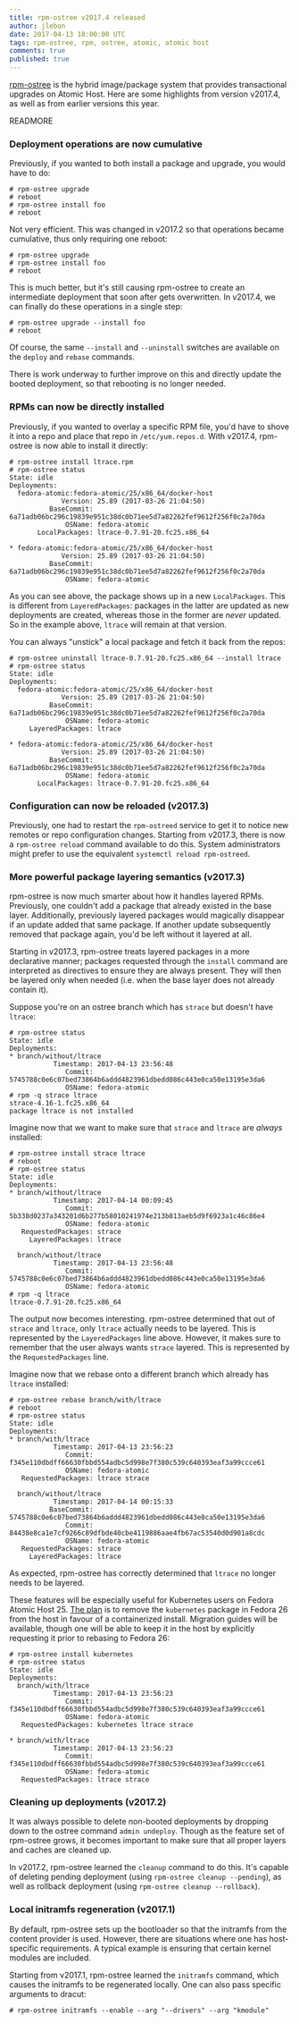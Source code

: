 ```yaml
---
title: rpm-ostree v2017.4 released
author: jlebon
date: 2017-04-13 18:00:00 UTC
tags: rpm-ostree, rpm, ostree, atomic, atomic host
comments: true
published: true
---
```


[rpm-ostree](https://rpm-ostree.readthedocs.org/) is the
hybrid image/package system that provides transactional
upgrades on Atomic Host. Here are some highlights from
version v2017.4, as well as from earlier versions this year.

READMORE

### Deployment operations are now cumulative

Previously, if you wanted to both install a package and
upgrade, you would have to do:

```
# rpm-ostree upgrade
# reboot
# rpm-ostree install foo
# reboot
```

Not very efficient. This was changed in v2017.2 so that
operations became cumulative, thus only requiring one
reboot:

```
# rpm-ostree upgrade
# rpm-ostree install foo
# reboot
```

This is much better, but it's still causing rpm-ostree to
create an intermediate deployment that soon after gets
overwritten. In v2017.4, we can finally do these operations
in a single step:

```
# rpm-ostree upgrade --install foo
# reboot
```

Of course, the same `--install` and `--uninstall` switches
are available on the `deploy` and `rebase` commands.

There is work underway to further improve on this and
directly update the booted deployment, so that rebooting is
no longer needed.

### RPMs can now be directly installed

Previously, if you wanted to overlay a specific RPM file,
you'd have to shove it into a repo and place that repo in
`/etc/yum.repos.d`. With v2017.4, rpm-ostree is now able to
install it directly:

```
# rpm-ostree install ltrace.rpm
# rpm-ostree status
State: idle
Deployments:
  fedora-atomic:fedora-atomic/25/x86_64/docker-host
             Version: 25.89 (2017-03-26 21:04:50)
          BaseCommit: 6a71adb06bc296c19839e951c38dc0b71ee5d7a82262fef9612f256f0c2a70da
              OSName: fedora-atomic
       LocalPackages: ltrace-0.7.91-20.fc25.x86_64

* fedora-atomic:fedora-atomic/25/x86_64/docker-host
             Version: 25.89 (2017-03-26 21:04:50)
          BaseCommit: 6a71adb06bc296c19839e951c38dc0b71ee5d7a82262fef9612f256f0c2a70da
              OSName: fedora-atomic
```

As you can see above, the package shows up in a new
`LocalPackages`.  This is different from `LayeredPackages`:
packages in the latter are updated as new deployments are
created, whereas those in the former are *never* updated. So
in the example above, `ltrace` will remain at that version.

You can always "unstick" a local package and fetch it back
from the repos:

```
# rpm-ostree uninstall ltrace-0.7.91-20.fc25.x86_64 --install ltrace
# rpm-ostree status
State: idle
Deployments:
  fedora-atomic:fedora-atomic/25/x86_64/docker-host
             Version: 25.89 (2017-03-26 21:04:50)
          BaseCommit: 6a71adb06bc296c19839e951c38dc0b71ee5d7a82262fef9612f256f0c2a70da
              OSName: fedora-atomic
     LayeredPackages: ltrace

* fedora-atomic:fedora-atomic/25/x86_64/docker-host
             Version: 25.89 (2017-03-26 21:04:50)
          BaseCommit: 6a71adb06bc296c19839e951c38dc0b71ee5d7a82262fef9612f256f0c2a70da
              OSName: fedora-atomic
       LocalPackages: ltrace-0.7.91-20.fc25.x86_64
```

### Configuration can now be reloaded (v2017.3)

Previously, one had to restart the `rpm-ostreed` service to
get it to notice new remotes or repo configuration changes.
Starting from v2017.3, there is now a `rpm-ostree reload`
command available to do this. System administrators might
prefer to use the equivalent `systemctl reload rpm-ostreed`.

### More powerful package layering semantics (v2017.3)

rpm-ostree is now much smarter about how it handles layered
RPMs. Previously, one couldn't add a package that already
existed in the base layer. Additionally, previously layered
packages would magically disappear if an update added that
same package. If another update subsequently removed that
package again, you'd be left without it layered at all.

Starting in v2017.3, rpm-ostree treats layered packages in a
more declarative manner; packages requested through the
`install` command are interpreted as directives to ensure
they are always present. They will then be layered only when
needed (i.e. when the base layer does not already contain
it).

Suppose you're on an ostree branch which has `strace` but
doesn't have `ltrace`:

```
# rpm-ostree status
State: idle
Deployments:
* branch/without/ltrace
           Timestamp: 2017-04-13 23:56:48
              Commit: 5745788c0e6c07bed73864b6addd4823961dbedd086c443e0ca50e13195e3da6
              OSName: fedora-atomic
# rpm -q strace ltrace
strace-4.16-1.fc25.x86_64
package ltrace is not installed
```

Imagine now that we want to make sure that `strace` and
`ltrace` are *always* installed:

```
# rpm-ostree install strace ltrace
# reboot
# rpm-ostree status
State: idle
Deployments:
* branch/without/ltrace
           Timestamp: 2017-04-14 00:09:45
              Commit: 5b338d0237a343201d6b277b58010241974e213b813aeb5d9f6923a1c46c86e4
              OSName: fedora-atomic
   RequestedPackages: strace
     LayeredPackages: ltrace

  branch/without/ltrace
           Timestamp: 2017-04-13 23:56:48
              Commit: 5745788c0e6c07bed73864b6addd4823961dbedd086c443e0ca50e13195e3da6
              OSName: fedora-atomic
# rpm -q ltrace
ltrace-0.7.91-20.fc25.x86_64
```

The output now becomes interesting. rpm-ostree determined
that out of `strace` and `ltrace`, only `ltrace` actually
needs to be layered. This is represented by the
`LayeredPackages` line above. However, it makes sure to
remember that the user always wants `strace` layered. This
is represented by the `RequestedPackages` line.

Imagine now that we rebase onto a different branch which
already has `ltrace` installed:

```
# rpm-ostree rebase branch/with/ltrace
# reboot
# rpm-ostree status
State: idle
Deployments:
* branch/with/ltrace
           Timestamp: 2017-04-13 23:56:23
              Commit: f345e110dbdff66630fbbd554adbc5d998e7f380c539c640393eaf3a99ccce61
              OSName: fedora-atomic
   RequestedPackages: ltrace strace

  branch/without/ltrace
           Timestamp: 2017-04-14 00:15:33
          BaseCommit: 5745788c0e6c07bed73864b6addd4823961dbedd086c443e0ca50e13195e3da6
              Commit: 84438e8ca1e7cf9266c89dfbde40cbe4119886aae4fb67ac53540d0d901a8cdc
              OSName: fedora-atomic
   RequestedPackages: strace
     LayeredPackages: ltrace
```

As expected, rpm-ostree has correctly determined that
`ltrace` no longer needs to be layered.

These features will be especially useful for Kubernetes
users on Fedora Atomic Host 25.
[The plan](http://www.projectatomic.io/blog/2016/12/Kubernetes-returns-to-fedora-atomic/)
is to remove the `kubernetes` package in Fedora 26 from the
host in favour of a containerized install. Migration guides
will be available, though one will be able to keep it in the
host by explicitly requesting it prior to rebasing to Fedora
26:

```
# rpm-ostree install kubernetes
# rpm-ostree status
State: idle
Deployments:
  branch/with/ltrace
           Timestamp: 2017-04-13 23:56:23
              Commit: f345e110dbdff66630fbbd554adbc5d998e7f380c539c640393eaf3a99ccce61
              OSName: fedora-atomic
   RequestedPackages: kubernetes ltrace strace

* branch/with/ltrace
           Timestamp: 2017-04-13 23:56:23
              Commit: f345e110dbdff66630fbbd554adbc5d998e7f380c539c640393eaf3a99ccce61
              OSName: fedora-atomic
   RequestedPackages: ltrace strace
```

### Cleaning up deployments (v2017.2)

It was always possible to delete non-booted deployments by
dropping down to the ostree command `admin undeploy`. Though
as the feature set of rpm-ostree grows, it becomes important
to make sure that all proper layers and caches are cleaned
up.

In v2017.2, rpm-ostree learned the `cleanup` command to do
this. It's capable of deleting pending deployment (using
`rpm-ostree cleanup --pending`), as well as rollback
deployment (using `rpm-ostree cleanup --rollback`).

### Local initramfs regeneration (v2017.1)

By default, rpm-ostree sets up the bootloader so that the
initramfs from the content provider is used. However, there
are situations where one has host-specific requirements. A
typical example is ensuring that certain kernel modules are
included.

Starting from v2017.1, rpm-ostree learned the `initramfs`
command, which causes the initramfs to be regenerated
locally. One can also pass specific arguments to dracut:

```
# rpm-ostree initramfs --enable --arg "--drivers" --arg "kmodule"
```
